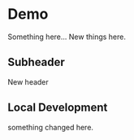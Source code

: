 # Demo

Something here...
New things here.

## Subheader
New header

## Local Development
something changed here.